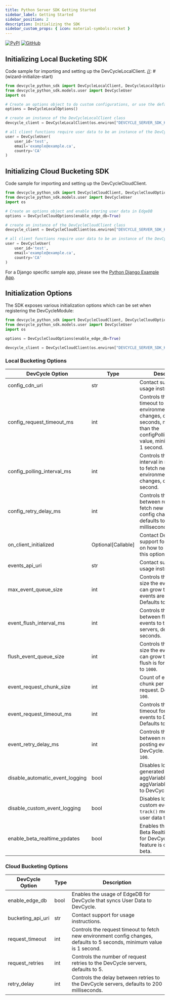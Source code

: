 ```yaml
---
title: Python Server SDK Getting Started
sidebar_label: Getting Started
sidebar_position: 2
description: Initializing the SDK
sidebar_custom_props: { icon: material-symbols:rocket }
---
```


[![PyPI](https://badgen.net/pypi/v/devcycle-python-server-sdk)](https://pypi.org/project/devcycle-python-server-sdk/)
[![GitHub](https://img.shields.io/github/stars/devcyclehq/python-server-sdk.svg?style=social&label=Star&maxAge=2592000)](https://github.com/DevCycleHQ/python-server-sdk)

## Initializing Local Bucketing SDK

Code sample for importing and setting up the DevCycleLocalClient.
[//]: # (wizard-initialize-start)

```python
from devcycle_python_sdk import DevCycleLocalClient, DevCycleLocalOptions
from devcycle_python_sdk.models.user import DevCycleUser
import os

# Create an options object to do custom configurations, or use the defaults
options = DevCycleLocalOptions()

# create an instance of the DevCycleLocalClient class
devcycle_client = DevCycleLocalClient(os.environ["DEVCYCLE_SERVER_SDK_KEY"], options)

# all client functions require user data to be an instance of the DevCycleUser class
user = DevCycleUser(
    user_id='test',
    email='example@example.ca',
    country='CA'
)
```
[//]: # (wizard-initialize-end)

## Initializing Cloud Bucketing SDK

Code sample for importing and setting up the DevCycleCloudClient.

```python
from devcycle_python_sdk import DevCycleCloudClient, DevCycleCloudOptions
from devcycle_python_sdk.models.user import DevCycleUser
import os

# Create an options object and enable storing user data in EdgeDB
options = DevCycleCloudOptions(enable_edge_db=True)

# create an instance of the DevCycleCloudClient class
devcycle_client = DevCycleCloudClient(os.environ["DEVCYCLE_SERVER_SDK_KEY"], options)

# all client functions require user data to be an instance of the DevCycleUser class
user = DevCycleUser(
    user_id='test',
    email='example@example.ca',
    country='CA'
)
```

For a Django specific sample app, please see the [Python Django Example App](https://github.com/DevCycleHQ-Labs/example-python).

## Initialization Options

The SDK exposes various initialization options which can be set when registering the DevCycleModule:

```python
from devcycle_python_sdk import DevCycleCloudClient, DevCycleCloudOptions
from devcycle_python_sdk.models.user import DevCycleUser
import os

options = DevCycleCloudOptions(enable_edge_db=True)

devcycle_client = DevCycleCloudClient(os.environ["DEVCYCLE_SERVER_SDK_KEY"], options)
```

### Local Bucketing Options

| DevCycle Option              | Type           | Description                                                                                                                                                                  |
|------------------------------|----------------|------------------------------------------------------------------------------------------------------------------------------------------------------------------------------|
| config_cdn_uri      | str         | Contact support for usage instructions.                                    |
| config_request_timeout_ms       | int         | Controls the request timeout to fetch new environment config changes, defaults to 5 seconds, must be less than the configPollingIntervalMS value, minimum value is 1 second. |
| config_polling_interval_ms      | int         | Controls the polling interval in milliseconds to fetch new environment config changes, defaults to 1 second.                                    |
| config_retry_delay_ms      | int         | Controls the delay between retries to fetch new environment config changes, defaults to 200 milliseconds.                                    |
| on_client_initialized      | Optional[Callable]         | Contact DevCycle support for instructions on how to configure this option.                                    |
| events_api_uri      | str         | Contact support for usage instructions.                                    |
| max_event_queue_size            | int         | Controls the maximum size the event queue can grow to until events are dropped. Defaults to `2000`.                                                 |
| event_flush_interval_ms         | int         | Controls the interval between flushing events to the DevCycle servers, defaults to 10 seconds.                                               |
| flush_event_queue_size          | int         | Controls the maximum size the event queue can grow to until a flush is forced. Defaults to `1000`.                                                                           |
| event_request_chunk_size          | int         | Count of events to chunk per event upload request. Defaults to `100`.                                                                           |
| event_request_timeout_ms         | int         | Controls the request timeout for posting events to DevCycle. Defaults to `10000`.                                                              |
| event_retry_delay_ms          | int         | Controls the delay between retries when posting events to DevCycle. Defaults to `100`.                                                                           |
| disable_automatic_event_logging | bool        | Disables logging of sdk generated events (e.g. aggVariableEvaluated, aggVariableDefaulted) to DevCycle.                                                                      |
| disable_custom_event_logging    | bool        | Disables logging of custom events, from `track()` method, and user data to DevCycle.                                                                                         |
| enable_beta_realtime_ypdates    | bool        | Enables the usage of Beta Realtime Updates for DevCycle. This feature is currently in beta.                                                                                  |


### Cloud Bucketing Options

| DevCycle Option              | Type           | Description                                                                                                                                                                  |
|------------------------------|----------------|------------------------------------------------------------------------------------------------------------------------------------------------------------------------------|
| enable_edge_db                 | bool        | Enables the usage of EdgeDB for DevCycle that syncs User Data to DevCycle.                                          |
| bucketing_api_uri             | str        | Contact support for usage instructions.                                          |
| request_timeout       | int         | Controls the request timeout to fetch new environment config changes, defaults to 5 seconds, minimum value is 1 second. |
| request_retries         | int         | Controls the number of request retries to the DevCycle servers, defaults to 5.                                                                               |
| retry_delay         | int         | Controls the delay between retries to the DevCycle servers, defaults to 200 milliseconds.                                                                               |